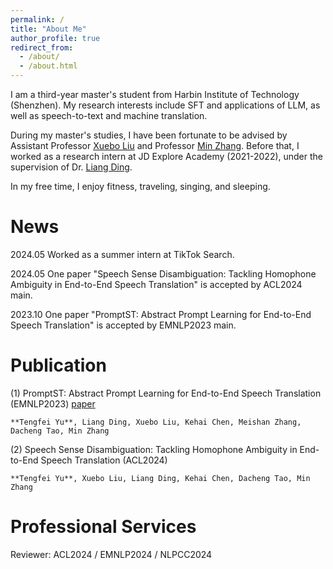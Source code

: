 ```yaml
---
permalink: /
title: "About Me"
author_profile: true
redirect_from: 
  - /about/
  - /about.html
---
```


I am a third-year master's student from Harbin Institute of Technology (Shenzhen). My research interests include SFT and applications of LLM, as well as speech-to-text and machine translation.

During my master's studies, I have been fortunate to be advised by Assistant Professor [Xuebo Liu](https://sunbowliu.github.io/) and Professor [Min Zhang](https://faculty.hitsz.edu.cn/MinZhang). Before that, I worked as a research intern at JD Explore Academy (2021-2022), under the supervision of Dr. [Liang Ding](https://liamding.cc/).

In my free time, I enjoy fitness, traveling, singing, and sleeping.

News
======

2024.05   Worked as a summer intern at TikTok Search.

2024.05   One paper "Speech Sense Disambiguation: Tackling Homophone Ambiguity in End-to-End Speech Translation" is accepted by ACL2024 main. 

2023.10   One paper "PromptST: Abstract Prompt Learning for End-to-End Speech Translation" is accepted by EMNLP2023 main.


Publication
======

(1) PromptST: Abstract Prompt Learning for End-to-End Speech Translation  (EMNLP2023) [paper](https://openreview.net/forum?id=Nijnhwu1Uz&referrer=%5Bthe%20profile%20of%20Tengfei%20Yu%5D)

    **Tengfei Yu**, Liang Ding, Xuebo Liu, Kehai Chen, Meishan Zhang, Dacheng Tao, Min Zhang
    
(2) Speech Sense Disambiguation: Tackling Homophone Ambiguity in End-to-End Speech Translation (ACL2024)

    **Tengfei Yu**, Xuebo Liu, Liang Ding, Kehai Chen, Dacheng Tao, Min Zhang 

Professional Services
======

Reviewer: ACL2024 / EMNLP2024 / NLPCC2024
